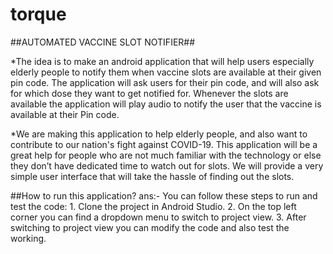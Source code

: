 # torque
##AUTOMATED VACCINE SLOT NOTIFIER##

*The idea is to make an android application that will help users especially 
elderly people to notify them when vaccine slots are available at their 
given pin code. The application will ask users for their pin code, and will 
also ask for which dose they want to get notified for. Whenever the 
slots are available the application will play audio to notify the user that 
the vaccine is available at their Pin code.

*We are making this application to help elderly people, and also want to 
contribute to our nation's fight against COVID-19. This application will 
be a great help for people who are not much familiar with the 
technology or else they don’t have dedicated time to watch out for 
slots. We will provide a very simple user interface that will take the 
hassle of finding out the slots.

##How to run this application?
ans:- You can follow these steps to run and test the code:
      1. Clone the project in Android Studio.
      2. On the top left corner you can find a dropdown menu to switch to project view.
      3. After switching to project view you can modify the code and also test the working.
